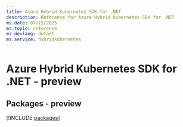 ```yaml
---
title: Azure Hybrid Kubernetes SDK for .NET
description: Reference for Azure Hybrid Kubernetes SDK for .NET
ms.date: 07/15/2025
ms.topic: reference
ms.devlang: dotnet
ms.service: hybridkubernetes
---
```

# Azure Hybrid Kubernetes SDK for .NET - preview
## Packages - preview
[!INCLUDE [packages](hybrid-kubernetes-index.md)]